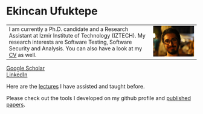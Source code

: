 # Ekincan Ufuktepe
|  |  |
| --- | --- |
| I am currently a Ph.D. candidate and a Research Assistant at Izmir Institute of Technology (IZTECH). My research interests are Software Testing, Software Security and Analysis. You can also have a look at my [CV](CV/EkincanUFUKTEPE_CV.pdf) as well. | ![](/images/headshot.png) |

[Google Scholar](https://scholar.google.com.tr/citations?user=nMoEPfwAAAAJ&hl=en)  
[LinkedIn](https://www.linkedin.com/in/ekincan-ufuktepe-8a208944/)  


Here are the [lectures](lectures/prevLectures.md) I have assisted and taught before.

Please check out the tools I developed on my github profile and [published papers](publication/papers.md). 
